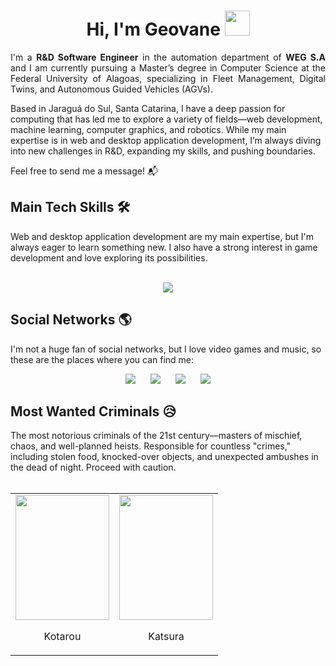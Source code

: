 <h1 align='center'> Hi, I'm Geovane <img src="https://media.tenor.com/HO7EBVsu04oAAAAj/pikachu-pokemon.gif" width="40"> </h1>
   
<p align="justify">
  I'm a <strong>R&D Software Engineer</strong> in the automation department of <strong>WEG S.A</strong> and I am currently pursuing a Master’s degree in Computer Science at the Federal University of Alagoas, specializing in Fleet Management, Digital Twins, and Autonomous Guided Vehicles (AGVs). 
 
 Based in Jaraguá do Sul, Santa Catarina, I have a deep passion for computing that has led me to explore a variety of fields—web development, machine learning, computer graphics, and robotics. While my main expertise is in web and desktop application development, I’m always diving into new challenges in R&D, expanding my skills, and pushing boundaries.

 Feel free to send me a message! 📬  
</p>

<h2>Main Tech Skills 🛠️</h2>
Web and desktop application development are my main expertise, but I'm always eager to learn something new. I also have a strong interest in game development and love exploring its possibilities.
<br></br>
<p align="center">
  <a href="https://skillicons.dev">
    <img src="https://skillicons.dev/icons?i=git,py,java,js,docker,fastapi,flask,express,nestjs,vue,react,threejs" />
  </a>
</p>

<h2>Social Networks 🌎</h2>

I'm not a huge fan of social networks, but I love video games and music, so these are the places where you can find me:
<div align="center">
    <a href="https://www.linkedin.com/in/geovanelcfilho/" target="_blank" style="text-decoration: none;">
        <img src="https://custom-icon-badges.demolab.com/badge/LinkedIn-0A66C2?logo=linkedin-white&logoColor=fff" hspace="10">
    </a>
    <a href="mailto:geovanelcfilho@gmail.com" target="_blank" style="text-decoration: none;">
        <img src="https://img.shields.io/badge/Gmail-D14836?logo=gmail&logoColor=white" hspace="10">
    </a>
    <a href="https://steamcommunity.com/id/geovanef" target="_blank" style="text-decoration: none;">
        <img src="https://img.shields.io/badge/Steam-%23000000.svg?logo=steam&logoColor=white" hspace="10">
    </a>
    <a href="https://open.spotify.com/user/drks2877" target="_blank" style="text-decoration: none;">
        <img src="https://img.shields.io/badge/Spotify-1ED760?logo=spotify&logoColor=white" hspace="10">
    </a>
</div>

<h2>Most Wanted Criminals 😥 </h2>
The most notorious criminals of the 21st century—masters of mischief, chaos, and well-planned heists. Responsible for countless "crimes," including stolen food, knocked-over objects, and unexpected ambushes in the dead of night. Proceed with caution.
<br></br>
<div align="center"> 
<table>
  <tr>
    <td>
      <img src="https://github.com/vannisson/vannisson/blob/main/kotarou.gif?raw=true" width="150" height="200"/>
      <p align="center"> Kotarou </p>
    </td>
    <td >
      <img src="https://github.com/vannisson/vannisson/blob/main/katsura.gif?raw=true" width="150" height="200"/>
      <p align="center"> Katsura </p>
    </td>
  </tr>
</table>
